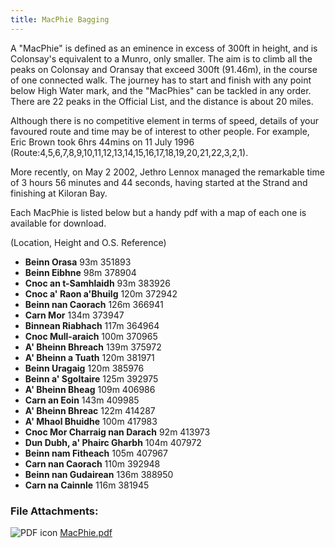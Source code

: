 ```yaml
---
title: MacPhie Bagging
---
```


A "MacPhie" is defined as an eminence in excess of 300ft in height, and is Colonsay's equivalent to a Munro, only smaller. The aim is to climb all the peaks on Colonsay and Oransay that exceed 300ft (91.46m), in the course of one connected walk. The journey has to start and finish with any point below High Water mark, and the "MacPhies" can be tackled in any order. There are 22 peaks in the Official List, and the distance is about 20 miles.

Although there is no competitive element in terms of speed, details of your favoured route and time may be of interest to other people. For example, Eric Brown took 6hrs 44mins on 11 July 1996 (Route:4,5,6,7,8,9,10,11,12,13,14,15,16,17,18,19,20,21,22,3,2,1).

More recently, on May 2 2002, Jethro Lennox managed the remarkable time of 3 hours 56 minutes and 44 seconds, having started at the Strand and finishing at Kiloran Bay.

Each MacPhie is listed below but a handy pdf with a map of each one is available for download.

(Location, Height and O.S. Reference)
- **Beinn Orasa** 93m 351893
- **Beinn Eibhne** 98m 378904
- **Cnoc an t-Samhlaidh** 93m 383926
- **Cnoc a' Raon a'Bhuilg** 120m 372942
- **Beinn nan Caorach** 126m 366941
- **Carn Mor** 134m 373947
- **Binnean Riabhach** 117m 364964
- **Cnoc Mull-araich** 100m 370965
- **A' Bheinn Bhreach** 139m 375972
- **A' Bheinn a Tuath** 120m 381971
- **Beinn Uragaig** 120m 385976
- **Beinn a' Sgoltaire** 125m 392975
- **A' Bheinn Bheag** 109m 406986
- **Carn an Eoin** 143m 409985
- **A' Bheinn Bhreac** 122m 414287
- **A' Mhaol Bhuidhe** 100m 417983
- **Cnoc Mor Charraig nan Darach** 92m 413973
- **Dun Dubh, a' Phairc Gharbh** 104m 407972
- **Beinn nam Fitheach** 105m 407967
- **Carn nan Caorach** 110m 392948
- **Beinn nan Gudairean** 136m 388950
- **Carn na Cainnle** 116m 381945

<div class="field field-name-field-fileattachments field-type-file field-label-above clearfix">
      <div class="field-label"><h3>File Attachments:&nbsp;</h3></div>
    <div class="field-items">
          <div class="field-item even"><span class="file"><img class="file-icon" alt="PDF icon" title="application/pdf" src="{{ site.url }}{{ site.baseurl }}/images/application-pdf.png" /> <a href="{{ site.url }}{{ site.baseurl }}/downloads/MacPhie.pdf" type="application/pdf; length=568115">MacPhie.pdf</a></span>